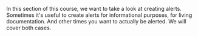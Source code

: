 In this section of this course, we want to take a look at creating alerts. Sometimes it's useful to create alerts for informational purposes, for living documentation. And other times you want to actually be alerted. We will cover both cases.